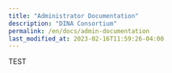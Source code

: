 ```yaml
---
title: "Administrator Documentation"
description: "DINA Consortium"
permalink: /en/docs/admin-documentation
last_modified_at: 2023-02-16T11:59:26-04:00
---
```


TEST
